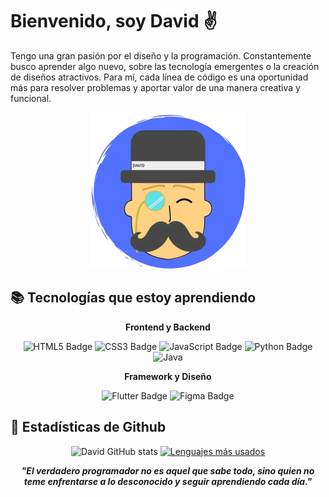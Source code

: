 # Bienvenido, soy David ✌️
Tengo una gran pasión por el diseño y la programación. Constantemente busco aprender algo nuevo, sobre las tecnología emergentes o la creación de diseños atractivos. Para mí, cada línea de código es una oportunidad más para resolver problemas y aportar valor de una manera creativa y funcional.

<div align="center">
  <img src="resources/Elegant.webp" width="250px">
</div>

## 📚 Tecnologías que estoy aprendiendo

<div align="center">

**Frontend y Backend**

![HTML5 Badge](https://img.shields.io/badge/HTML5-E34F26?logo=html5&logoColor=fff&style=for-the-badge)
![CSS3 Badge](https://img.shields.io/badge/CSS3-1572B6?logo=css3&logoColor=fff&style=for-the-badge)
![JavaScript Badge](https://img.shields.io/badge/JavaScript-F7DF1E?logo=javascript&logoColor=000&style=for-the-badge)
![Python Badge](https://img.shields.io/badge/Python-3776AB?logo=python&logoColor=fff&style=for-the-badge)
![Java](https://custom-icon-badges.demolab.com/badge/Java-000?logo=icons8-java&logoColor=white&style=for-the-badge)

**Framework y Diseño**

![Flutter Badge](https://img.shields.io/badge/Flutter-02569B?logo=flutter&logoColor=fff&style=for-the-badge)
![Figma Badge](https://img.shields.io/badge/Figma-F24E1E?logo=figma&logoColor=fff&style=for-the-badge)

</div>

## 🤖 Estadísticas de Github

<div align="center">

![David GitHub stats](https://github-readme-stats.vercel.app/api?username=davidrt31&show_icons=true&theme=radical&locale=es&rank_icon=github&custom_title=Mis%20estadísticas%20en%20GitHub)
[![Lenguajes más usados](https://github-readme-stats.vercel.app/api/top-langs/?username=davidrt31&custom_title=Lenguajes%20utilizados&layout=donut&theme=radical)](https://github.com/anuraghazra/github-readme-stats)

</div>

<div align="center">
  
***"El verdadero programador no es aquel que sabe todo, sino quien no teme enfrentarse a lo desconocido y seguir aprendiendo cada día."***

</div>


